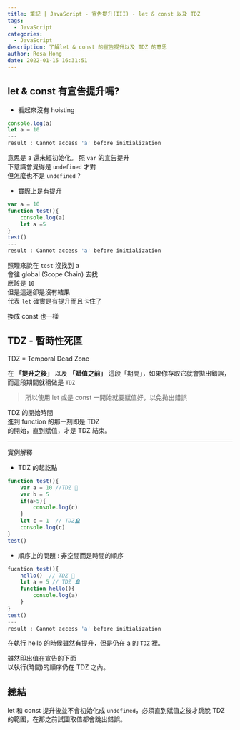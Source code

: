 ```yaml
---
title: 筆記 | JavaScript - 宣告提升(III) - let & const 以及 TDZ
tags:
  - JavaScript
categories:
  - JavaScript
description: 了解let & const 的宣告提升以及 TDZ 的意思
author: Rosa Hong
date: 2022-01-15 16:31:51
---
```

## let & const 有宣告提升嗎?
- 看起來沒有 hoisting
```javascript
console.log(a)
let a = 10
---
result : Cannot access 'a' before initialization
```
意思是 a 還未經初始化。
照 `var` 的宣告提升  
下意識會覺得是 `undefined` 才對  
但怎麼也不是 `undefined` ?  

- 實際上是有提升
```javascript
var a = 10
function test(){
	console.log(a)
	let a =5
}
test()
---
result : Cannot access 'a' before initialization
```
照理來說在 `test` 沒找到 a  
會往 global (Scope Chain) 去找  
應該是 `10`  
但是這邊卻是沒有結果   
代表 `let` 確實是有提升而且卡住了  

換成 const 也一樣  

## TDZ - 暫時性死區
TDZ = Temporal Dead Zone

在 **「提升之後」** 以及 **「賦值之前」** 這段「期間」，如果你存取它就會拋出錯誤，而這段期間就稱做是 `TDZ`

> 所以使用 let 或是 const 一開始就要賦值好，以免拋出錯誤  

TDZ 的開始時間  
進到 function 的那一刻即是 TDZ  
的開始，直到賦值，才是 TDZ 結束。  

---

實例解釋  
- TDZ 的起訖點  
```javascript  
function test(){
	var a = 10 //TDZ 🚩
	var b = 5
	if(a>5){
		console.log(c)
	}
	let c = 1  // TDZ🪦
	console.log(c)
}
test()
```

- 順序上的問題 : 非空間而是時間的順序  
```javascript
fucntion test(){
	hello()  // TDZ 🚩
	let a = 5 // TDZ 🪦
	function hello(){
		console.log(a)
	}
}
test()
---
result : Cannot access 'a' before initialization
```

在執行 hello 的時候雖然有提升，但是仍在 a 的 `TDZ` 裡。

雖然印出值在宣告的下面  
以執行(時間)的順序仍在 TDZ 之內。  


## 總結
let 和 const 提升後並不會初始化成 `undefined`，必須直到賦值之後才跳脫 TDZ 的範圍，在那之前試圖取值都會跳出錯誤。  


